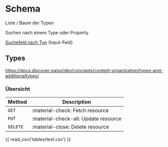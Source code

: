 # Schema

Liste / Baum der Typen 

Suchen nach einem Type oder Property

[Suchefeld nach Typ] (Input-Feld)

[Suchefeld nach Typ]: ?q=Type

## Types
https://docs.discover.swiss/dev/concepts/content-organization/types-and-additionaltypes/


### Übersicht

| Method      | Description                          |
| ----------- | ------------------------------------ |
| `GET`       | :material-check:     Fetch resource  |
| `PUT`       | :material-check-all: Update resource |
| `DELETE`    | :material-close:     Delete resource |

{{ read_csv('tables/test.csv') }}